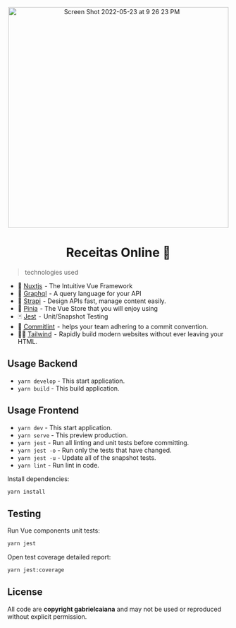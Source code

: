 <p align="center"> 
<img width="500" alt="Screen Shot 2022-05-23 at 9 26 23 PM" src="https://user-images.githubusercontent.com/26663338/169924853-7e4017be-3516-4867-b578-7b364b8e6d48.png">
</p>


<h1 align="center">Receitas Online 🚧</h1>

> technologies used

- 💚 [Nuxtjs](https://nuxtjs.org/)  - The Intuitive Vue Framework
- 🍇 [Graphql](https://graphql.org/)  - A query language for your API
- 🍓 [Strapi](https://strapi.io/)  - Design APIs fast, manage content easily.
- 🍍 [Pinia](https://pinia.vuejs.org/)  - The Vue Store that you will enjoy using
- 🃏 [Jest](https://jestjs.io/)  -  Unit/Snapshot Testing
- 🧩 [Commitlint](https://commitlint.js.org/#/)  -  helps your team adhering to a commit convention.
- 🐻‍❄️ [Tailwind](https://tailwindcss.com/)  -  Rapidly build modern websites without ever leaving your HTML.

## Usage Backend

- `yarn develop` - This start application.
- `yarn build` - This build application.

## Usage Frontend

- `yarn dev` - This start application.
- `yarn serve` - This preview production.
- `yarn jest` - Run all linting and unit tests before committing.
- `yarn jest -o` - Run only the tests that have changed.
- `yarn jest -u` - Update all of the snapshot tests.
- `yarn lint` - Run lint in code.

Install dependencies:

```sh
yarn install
```

## Testing

Run Vue components unit tests:

```sh
yarn jest
```

Open test coverage detailed report:

```sh
yarn jest:coverage
```

## License

All code are **copyright gabrielcaiana** and may not be used or reproduced without explicit permission.
